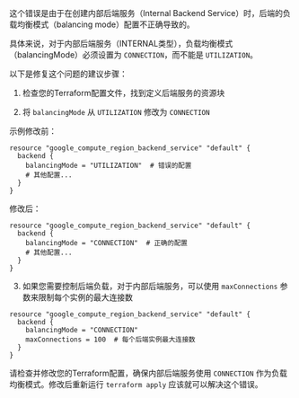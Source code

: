 这个错误是由于在创建内部后端服务（Internal Backend Service）时，后端的负载均衡模式（balancing mode）配置不正确导致的。

具体来说，对于内部后端服务（INTERNAL类型），负载均衡模式（balancingMode）必须设置为 `CONNECTION`，而不能是 `UTILIZATION`。

以下是修复这个问题的建议步骤：

1. 检查您的Terraform配置文件，找到定义后端服务的资源块

2. 将 `balancingMode` 从 `UTILIZATION` 修改为 `CONNECTION`

示例修改前：

```hcl
resource "google_compute_region_backend_service" "default" {
  backend {
    balancingMode = "UTILIZATION"  # 错误的配置
    # 其他配置...
  }
}
```

修改后：

```hcl
resource "google_compute_region_backend_service" "default" {
  backend {
    balancingMode = "CONNECTION"  # 正确的配置
    # 其他配置...
  }
}
```

3. 如果您需要控制后端负载，对于内部后端服务，可以使用 `maxConnections` 参数来限制每个实例的最大连接数

```hcl
resource "google_compute_region_backend_service" "default" {
  backend {
    balancingMode = "CONNECTION"
    maxConnections = 100  # 每个后端实例最大连接数
  }
}
```

请检查并修改您的Terraform配置，确保内部后端服务使用 `CONNECTION` 作为负载均衡模式。修改后重新运行 `terraform apply` 应该就可以解决这个错误。

